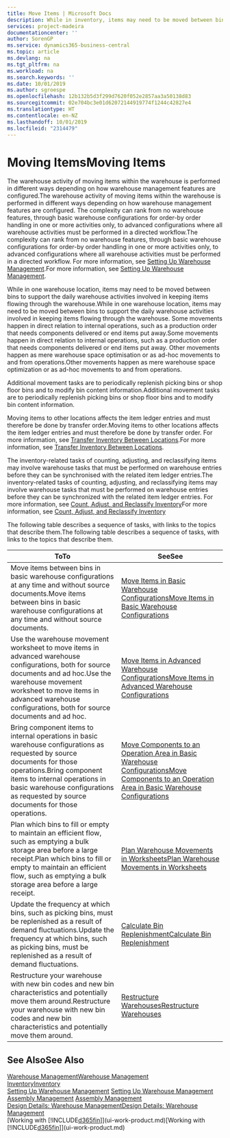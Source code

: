 ```yaml
---
title: Move Items | Microsoft Docs
description: While in inventory, items may need to be moved between bins to support the daily warehouse activities involved in keeping items flowing through the warehouse. Some movements happen in direct relation to internal operations, such as a production order that needs components delivered or end items put away. Other movements happen as mere warehouse space optimisation or as ad-hoc movements to and from operations.
services: project-madeira
documentationcenter: ''
author: SorenGP
ms.service: dynamics365-business-central
ms.topic: article
ms.devlang: na
ms.tgt_pltfrm: na
ms.workload: na
ms.search.keywords: ''
ms.date: 10/01/2019
ms.author: sgroespe
ms.openlocfilehash: 12b132b5d3f299d7620f052e2857aa3a50138d83
ms.sourcegitcommit: 02e704bc3e01d62072144919774f1244c42827e4
ms.translationtype: HT
ms.contentlocale: en-NZ
ms.lasthandoff: 10/01/2019
ms.locfileid: "2314479"
---
```

# <a name="moving-items"></a><span data-ttu-id="877cc-105">Moving Items</span><span class="sxs-lookup"><span data-stu-id="877cc-105">Moving Items</span></span>
<span data-ttu-id="877cc-106">The warehouse activity of moving items within the warehouse is performed in different ways depending on how warehouse management features are configured.</span><span class="sxs-lookup"><span data-stu-id="877cc-106">The warehouse activity of moving items within the warehouse is performed in different ways depending on how warehouse management features are configured.</span></span> <span data-ttu-id="877cc-107">The complexity can rank from no warehouse features, through basic warehouse configurations for order-by order handling in one or more activities only, to advanced configurations where all warehouse activities must be performed in a directed workflow.</span><span class="sxs-lookup"><span data-stu-id="877cc-107">The complexity can rank from no warehouse features, through basic warehouse configurations for order-by order handling in one or more activities only, to advanced configurations where all warehouse activities must be performed in a directed workflow.</span></span> <span data-ttu-id="877cc-108">For more information, see [Setting Up Warehouse Management](warehouse-setup-warehouse.md).</span><span class="sxs-lookup"><span data-stu-id="877cc-108">For more information, see [Setting Up Warehouse Management](warehouse-setup-warehouse.md).</span></span>

<span data-ttu-id="877cc-109">While in one warehouse location, items may need to be moved between bins to support the daily warehouse activities involved in keeping items flowing through the warehouse.</span><span class="sxs-lookup"><span data-stu-id="877cc-109">While in one warehouse location, items may need to be moved between bins to support the daily warehouse activities involved in keeping items flowing through the warehouse.</span></span> <span data-ttu-id="877cc-110">Some movements happen in direct relation to internal operations, such as a production order that needs components delivered or end items put away.</span><span class="sxs-lookup"><span data-stu-id="877cc-110">Some movements happen in direct relation to internal operations, such as a production order that needs components delivered or end items put away.</span></span> <span data-ttu-id="877cc-111">Other movements happen as mere warehouse space optimisation or as ad-hoc movements to and from operations.</span><span class="sxs-lookup"><span data-stu-id="877cc-111">Other movements happen as mere warehouse space optimization or as ad-hoc movements to and from operations.</span></span>

<span data-ttu-id="877cc-112">Additional movement tasks are to periodically replenish picking bins or shop floor bins and to modify bin content information.</span><span class="sxs-lookup"><span data-stu-id="877cc-112">Additional movement tasks are to periodically replenish picking bins or shop floor bins and to modify bin content information.</span></span>

<span data-ttu-id="877cc-113">Moving items to other locations affects the item ledger entries and must therefore be done by transfer order.</span><span class="sxs-lookup"><span data-stu-id="877cc-113">Moving items to other locations affects the item ledger entries and must therefore be done by transfer order.</span></span> <span data-ttu-id="877cc-114">For more information, see [Transfer Inventory Between Locations](inventory-how-transfer-between-locations.md).</span><span class="sxs-lookup"><span data-stu-id="877cc-114">For more information, see [Transfer Inventory Between Locations](inventory-how-transfer-between-locations.md).</span></span>  

<span data-ttu-id="877cc-115">The inventory-related tasks of counting, adjusting, and reclassifying items may involve warehouse tasks that must be performed on warehouse entries before they can be synchronised with the related item ledger entries.</span><span class="sxs-lookup"><span data-stu-id="877cc-115">The inventory-related tasks of counting, adjusting, and reclassifying items may involve warehouse tasks that must be performed on warehouse entries before they can be synchronized with the related item ledger entries.</span></span> <span data-ttu-id="877cc-116">For more information, see [Count, Adjust, and Reclassify Inventory](inventory-how-count-adjust-reclassify.md)</span><span class="sxs-lookup"><span data-stu-id="877cc-116">For more information, see [Count, Adjust, and Reclassify Inventory](inventory-how-count-adjust-reclassify.md)</span></span>  

 <span data-ttu-id="877cc-117">The following table describes a sequence of tasks, with links to the topics that describe them.</span><span class="sxs-lookup"><span data-stu-id="877cc-117">The following table describes a sequence of tasks, with links to the topics that describe them.</span></span>   

|<span data-ttu-id="877cc-118">**To**</span><span class="sxs-lookup"><span data-stu-id="877cc-118">**To**</span></span>|<span data-ttu-id="877cc-119">**See**</span><span class="sxs-lookup"><span data-stu-id="877cc-119">**See**</span></span>|  
|------------|-------------|  
|<span data-ttu-id="877cc-120">Move items between bins in basic warehouse configurations at any time and without source documents.</span><span class="sxs-lookup"><span data-stu-id="877cc-120">Move items between bins in basic warehouse configurations at any time and without source documents.</span></span>|[<span data-ttu-id="877cc-121">Move Items in Basic Warehouse Configurations</span><span class="sxs-lookup"><span data-stu-id="877cc-121">Move Items in Basic Warehouse Configurations</span></span>](warehouse-how-to-move-items-ad-hoc-in-basic-warehousing.md)|
|<span data-ttu-id="877cc-122">Use the warehouse movement worksheet to move items in advanced warehouse configurations, both for source documents and ad hoc.</span><span class="sxs-lookup"><span data-stu-id="877cc-122">Use the warehouse movement worksheet to move items in advanced warehouse configurations, both for source documents and ad hoc.</span></span>|[<span data-ttu-id="877cc-123">Move Items in Advanced Warehouse Configurations</span><span class="sxs-lookup"><span data-stu-id="877cc-123">Move Items in Advanced Warehouse Configurations</span></span>](warehouse-how-to-move-items-in-advanced-warehousing.md)|  
|<span data-ttu-id="877cc-124">Bring component items to internal operations in basic warehouse configurations as requested by source documents for those operations.</span><span class="sxs-lookup"><span data-stu-id="877cc-124">Bring component items to internal operations in basic warehouse configurations as requested by source documents for those operations.</span></span>|[<span data-ttu-id="877cc-125">Move Components to an Operation Area in Basic Warehouse Configurations</span><span class="sxs-lookup"><span data-stu-id="877cc-125">Move Components to an Operation Area in Basic Warehouse Configurations</span></span>](warehouse-how-to-move-components-to-an-operation-area-in-basic-warehousing.md)|
|<span data-ttu-id="877cc-126">Plan which bins to fill or empty to maintain an efficient flow, such as emptying a bulk storage area before a large receipt.</span><span class="sxs-lookup"><span data-stu-id="877cc-126">Plan which bins to fill or empty to maintain an efficient flow, such as emptying a bulk storage area before a large receipt.</span></span>|[<span data-ttu-id="877cc-127">Plan Warehouse Movements in Worksheets</span><span class="sxs-lookup"><span data-stu-id="877cc-127">Plan Warehouse Movements in Worksheets</span></span>](warehouse-how-to-plan-warehouse-movements-in-worksheets.md)|
|<span data-ttu-id="877cc-128">Update the frequency at which bins, such as picking bins, must be replenished as a result of demand fluctuations.</span><span class="sxs-lookup"><span data-stu-id="877cc-128">Update the frequency at which bins, such as picking bins, must be replenished as a result of demand fluctuations.</span></span>|[<span data-ttu-id="877cc-129">Calculate Bin Replenishment</span><span class="sxs-lookup"><span data-stu-id="877cc-129">Calculate Bin Replenishment</span></span>](warehouse-how-to-calculate-bin-replenishment.md)|
|<span data-ttu-id="877cc-130">Restructure your warehouse with new bin codes and new bin characteristics and potentially move them around.</span><span class="sxs-lookup"><span data-stu-id="877cc-130">Restructure your warehouse with new bin codes and new bin characteristics and potentially move them around.</span></span>|[<span data-ttu-id="877cc-131">Restructure Warehouses</span><span class="sxs-lookup"><span data-stu-id="877cc-131">Restructure Warehouses</span></span>](warehouse-how-to-restructure-warehouses.md)|  

## <a name="see-also"></a><span data-ttu-id="877cc-132">See Also</span><span class="sxs-lookup"><span data-stu-id="877cc-132">See Also</span></span>  
[<span data-ttu-id="877cc-133">Warehouse Management</span><span class="sxs-lookup"><span data-stu-id="877cc-133">Warehouse Management</span></span>](warehouse-manage-warehouse.md)  
[<span data-ttu-id="877cc-134">Inventory</span><span class="sxs-lookup"><span data-stu-id="877cc-134">Inventory</span></span>](inventory-manage-inventory.md)  
<span data-ttu-id="877cc-135">[Setting Up Warehouse Management](warehouse-setup-warehouse.md)   </span><span class="sxs-lookup"><span data-stu-id="877cc-135">[Setting Up Warehouse Management](warehouse-setup-warehouse.md)   </span></span>  
<span data-ttu-id="877cc-136">[Assembly Management](assembly-assemble-items.md)  </span><span class="sxs-lookup"><span data-stu-id="877cc-136">[Assembly Management](assembly-assemble-items.md)  </span></span>  
[<span data-ttu-id="877cc-137">Design Details: Warehouse Management</span><span class="sxs-lookup"><span data-stu-id="877cc-137">Design Details: Warehouse Management</span></span>](design-details-warehouse-management.md)  
<span data-ttu-id="877cc-138">[Working with [!INCLUDE[d365fin](includes/d365fin_md.md)]](ui-work-product.md)</span><span class="sxs-lookup"><span data-stu-id="877cc-138">[Working with [!INCLUDE[d365fin](includes/d365fin_md.md)]](ui-work-product.md)</span></span>
